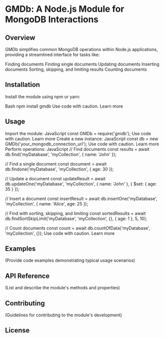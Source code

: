 # GMDb: A Node.js Module for MongoDB Interactions

## Overview

GMDb simplifies common MongoDB operations within Node.js applications, providing a streamlined interface for tasks like:

Finding documents
Finding single documents
Updating documents
Inserting documents
Sorting, skipping, and limiting results
Counting documents
## Installation

Install the module using npm or yarn:

Bash
npm install gmdb
Use code with caution. Learn more
## Usage

Import the module:
JavaScript
const GMDb = require('gmdb');
Use code with caution. Learn more
Create a new instance:
JavaScript
const db = new GMDb('your_mongodb_connection_url');
Use code with caution. Learn more
Perform operations:
JavaScript
// Find documents
const results = await db.find('myDatabase', 'myCollection', { name: 'John' });

// Find a single document
const document = await db.findone('myDatabase', 'myCollection', { age: 30 });

// Update a document
const updateResult = await db.updateOne('myDatabase', 'myCollection', { name: 'John' }, { $set: { age: 35 } });

// Insert a document
const insertResult = await db.insertOne('myDatabase', 'myCollection', { name: 'Alice', age: 25 });

// Find with sorting, skipping, and limiting
const sortedResults = await db.findSortSkipLimit('myDatabase', 'myCollection', {}, { age: 1 }, 5, 10);

// Count documents
const count = await db.countOfData('myDatabase', 'myCollection', {});
Use code with caution. Learn more
## Examples

(Provide code examples demonstrating typical usage scenarios)

## API Reference

(List and describe the module's methods and properties)

## Contributing

(Guidelines for contributing to the module's development)

## License